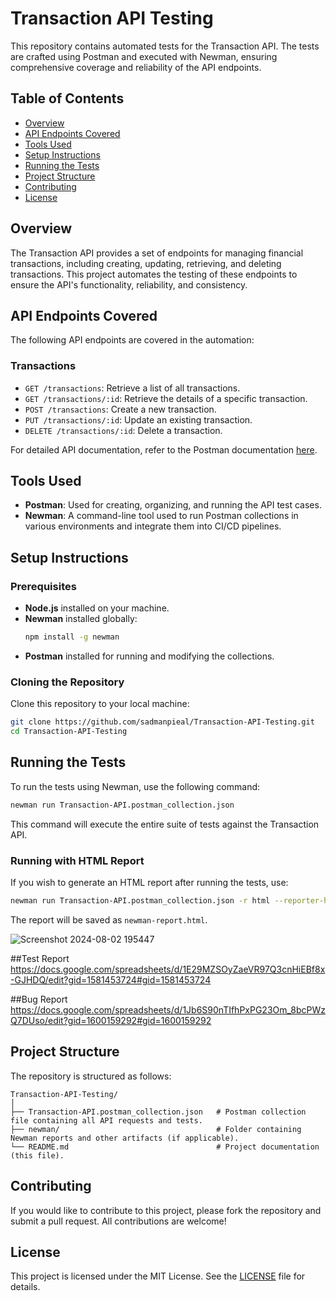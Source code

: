 # Transaction API Testing

This repository contains automated tests for the Transaction API. The tests are crafted using Postman and executed with Newman, ensuring comprehensive coverage and reliability of the API endpoints.

## Table of Contents
- [Overview](#overview)
- [API Endpoints Covered](#api-endpoints-covered)
- [Tools Used](#tools-used)
- [Setup Instructions](#setup-instructions)
- [Running the Tests](#running-the-tests)
- [Project Structure](#project-structure)
- [Contributing](#contributing)
- [License](#license)

## Overview

The Transaction API provides a set of endpoints for managing financial transactions, including creating, updating, retrieving, and deleting transactions. This project automates the testing of these endpoints to ensure the API's functionality, reliability, and consistency.

## API Endpoints Covered

The following API endpoints are covered in the automation:

### Transactions
- `GET /transactions`: Retrieve a list of all transactions.
- `GET /transactions/:id`: Retrieve the details of a specific transaction.
- `POST /transactions`: Create a new transaction.
- `PUT /transactions/:id`: Update an existing transaction.
- `DELETE /transactions/:id`: Delete a transaction.

For detailed API documentation, refer to the Postman documentation [here](https://documenter.getpostman.com/view/37031452/2sA3rwLZSM).

## Tools Used

- **Postman**: Used for creating, organizing, and running the API test cases.
- **Newman**: A command-line tool used to run Postman collections in various environments and integrate them into CI/CD pipelines.

## Setup Instructions

### Prerequisites
- **Node.js** installed on your machine.
- **Newman** installed globally:
  ```bash
  npm install -g newman
  ```
- **Postman** installed for running and modifying the collections.

### Cloning the Repository

Clone this repository to your local machine:

```bash
git clone https://github.com/sadmanpieal/Transaction-API-Testing.git
cd Transaction-API-Testing
```

## Running the Tests

To run the tests using Newman, use the following command:

```bash
newman run Transaction-API.postman_collection.json
```

This command will execute the entire suite of tests against the Transaction API.

### Running with HTML Report

If you wish to generate an HTML report after running the tests, use:

```bash
newman run Transaction-API.postman_collection.json -r html --reporter-html-export newman-report.html
```

The report will be saved as `newman-report.html`.

![Screenshot 2024-08-02 195447](https://github.com/user-attachments/assets/9e3eb57b-b6cb-4310-97aa-8dfeff808d91)

##Test Report https://docs.google.com/spreadsheets/d/1E29MZSOyZaeVR97Q3cnHiEBf8x-GJHDQ/edit?gid=1581453724#gid=1581453724

##Bug Report 
https://docs.google.com/spreadsheets/d/1Jb6S90nTIfhPxPG23Om_8bcPWzQ7DUso/edit?gid=1600159292#gid=1600159292


## Project Structure

The repository is structured as follows:

```
Transaction-API-Testing/
│
├── Transaction-API.postman_collection.json   # Postman collection file containing all API requests and tests.
├── newman/                                   # Folder containing Newman reports and other artifacts (if applicable).
└── README.md                                 # Project documentation (this file).
```

## Contributing

If you would like to contribute to this project, please fork the repository and submit a pull request. All contributions are welcome!

## License

This project is licensed under the MIT License. See the [LICENSE](LICENSE) file for details.


